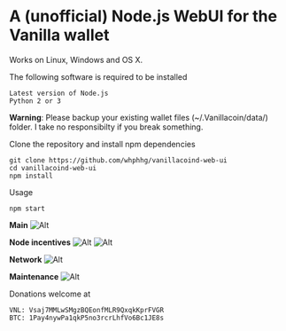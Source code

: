 # A (unofficial) Node.js WebUI for the Vanilla wallet

Works on Linux, Windows and OS X.

The following software is required to be installed
```
Latest version of Node.js
Python 2 or 3
```

**Warning**: Please backup your existing wallet files (~/.Vanillacoin/data/) folder. I take no responsibilty if you break something.

Clone the repository and install npm dependencies
```
git clone https://github.com/whphhg/vanillacoind-web-ui
cd vanillacoind-web-ui
npm install
```

Usage
```
npm start
```

**Main**
![Alt](http://i.imgur.com/4kFiggk.png)

**Node incentives**
![Alt](http://i.imgur.com/YXoOAzX.png)
![Alt](http://i.imgur.com/Eudv5q1.png)

**Network**
![Alt](http://i.imgur.com/MbjMdm3.jpg)

**Maintenance**
![Alt](http://i.imgur.com/NQacsDM.png)

Donations welcome at
```
VNL: Vsaj7MMLwSMgzBQEonfMLR9QxqkKprFVGR
BTC: 1Pay4nywPa1qkP5no3rcrLhfVo6Bc1JE8s
```
